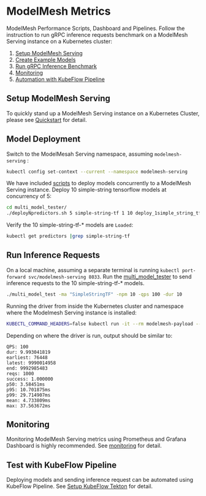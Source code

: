 # ModelMesh Metrics
ModelMesh Performance Scripts, Dashboard and Pipelines.
Follow the instruction to run gRPC inference requests benchmark on a ModelMesh Serving instance on a Kubernetes cluster:
1. [Setup ModelMesh Serving](#Setup-ModelMesh-Serving)
2. [Create Example Models](#Model-Deployment)
3. [Run gRPC Inference Benchmark](#Run-Inference-Requests)
4. [Monitoring](#Monitoring)
5. [Automation with KubeFlow Pipeline](#Test-with-KubeFlow-Pipeline)
## Setup ModelMesh Serving
To quickly stand up a ModelMesh Serving instance on a Kubernetes Cluster, please see [Quickstart](https://github.com/kserve/modelmesh-serving/blob/main/docs/quickstart.md) for detail.

## Model Deployment
Switch to the ModelMesah Serving namespace, assuming `modelmesh-serving` :
```bash
kubectl config set-context --current --namespace modelmesh-serving
```
We have included [scripts](./docs/README.md#Using-deployment-scripts) to deploy models concurrently to a ModelMesh Serving instance.
Deploy 10 simple-string tensorflow models at concurrency of 5:
```bash
cd multi_model_tester/
./deployNpredictors.sh 5 simple-string-tf 1 10 deploy_1simple_string_tf_predictor.sh
```
Verify the 10 simple-string-tf-* models are `Loaded`:
```bash
kubectl get predictors |grep simple-string-tf
```

## Run Inference Requests
On a local machine, assuming a separate terminal is running `kubectl port-forward svc/modelmesh-serving 8033`.
Run the [multi_model_tester](./docs/README.md#build-the-tester-binary) to send inference requests to the 10 simple-string-tf-* models.
```bash
./multi_model_test -ma "SimpleStringTF" -npm 10 -qps 100 -dur 10
```

Running the driver from inside the Kubernetes cluster and namespace where the Modelmesh Serving instance is installed:
```bash
KUBECTL_COMMAND_HEADERS=false kubectl run -it --rm modelmesh-payload --restart=Never --image=aipipeline/modelmesh-payload:latest --command --namespace modelmesh-serving -- ./multi_model_test -ma 'SimpleStringTF' -u dns:///modelmesh-serving.modelmesh-serving:8033 -npm '10'  -qps '100' -dur '10'
```

Depending on where the driver is run, output should be similar to:
```
QPS: 100
dur: 9.993041819
earliest: 76448
latest: 9990014958
end: 9992985483
reqs: 1000
success: 1.000000
p50: 3.58451ms
p95: 10.701875ms
p99: 29.714907ms
mean: 4.733809ms
max: 37.563672ms
```

## Monitoring
Monitoring ModelMesh Serving metrics using Prometheus and Grafana Dashboard is highly recommended. See [monitoring](./docs/monitoring/README.md##Setup-Prometheus-Operator) for detail.


## Test with KubeFlow Pipeline
Deploying models and sending inference request can be automated using KubeFlow Pipeline. See [Setup KubeFlow Tekton](./docs/kfp-tekton/README.md##Setup-KubeFlow-Tekton) for detail.



